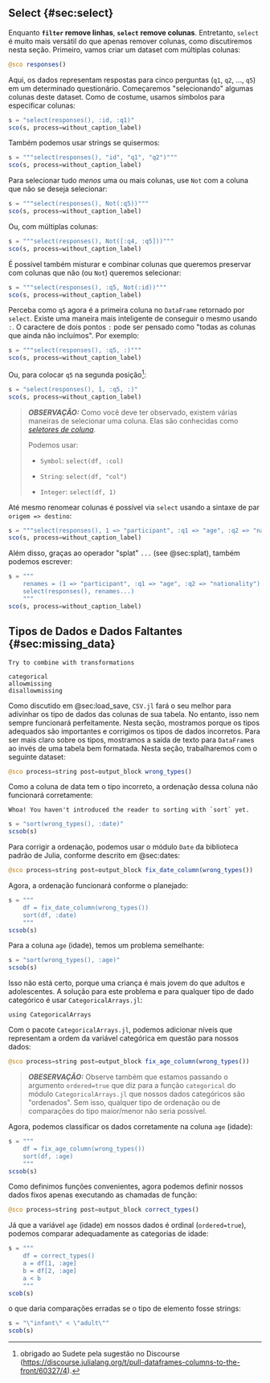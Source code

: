 ## Select {#sec:select}

Enquanto **`filter` remove linhas**, **`select` remove colunas**.
Entretanto, `select` é muito mais versátil do que apenas remover colunas, como discutiremos nesta seção.
Primeiro, vamos criar um dataset com múltiplas colunas:

```jl
@sco responses()
```

Aqui, os dados representam respostas para cinco perguntas (`q1`, `q2`, ..., `q5`) em um determinado questionário.
Começaremos "selecionando" algumas colunas deste dataset.
Como de costume, usamos símbolos para especificar colunas:

```jl
s = "select(responses(), :id, :q1)"
sco(s, process=without_caption_label)
```

Também podemos usar strings se quisermos:

```jl
s = """select(responses(), "id", "q1", "q2")"""
sco(s, process=without_caption_label)
```

Para selecionar tudo _menos_ uma ou mais colunas, use `Not` com a coluna que não se deseja selecionar:

```jl
s = """select(responses(), Not(:q5))"""
sco(s, process=without_caption_label)
```

Ou, com múltiplas colunas:

```jl
s = """select(responses(), Not([:q4, :q5]))"""
sco(s, process=without_caption_label)
```

É possível também misturar e combinar colunas que queremos preservar com colunas que não (ou `Not`) queremos selecionar:

```jl
s = """select(responses(), :q5, Not(:id))"""
sco(s, process=without_caption_label)
```

Perceba como `q5` agora é a primeira coluna no `DataFrame` retornado por `select`.
Existe uma maneira mais inteligente de conseguir o mesmo usando `:`.
O caractere de dois pontos `:` pode ser pensado como "todas as colunas que ainda não incluímos".
Por exemplo:

```jl
s = """select(responses(), :q5, :)"""
sco(s, process=without_caption_label)
```

Ou, para colocar `q5` na segunda posição[^sudete]:

[^sudete]: obrigado ao Sudete pela sugestão no Discourse (<https://discourse.julialang.org/t/pull-dataframes-columns-to-the-front/60327/4>).

```jl
s = "select(responses(), 1, :q5, :)"
sco(s, process=without_caption_label)
```

> **_OBSERVAÇÃO:_**
> Como você deve ter observado, existem várias maneiras de selecionar uma coluna.
> Elas são conhecidas como [_seletores de coluna_](https://bkamins.github.io/julialang/2021/02/06/colsel.html).
>
> Podemos usar:
>
> * `Symbol`: `select(df, :col)`
>
> * `String`: `select(df, "col")`
>
> * `Integer`: `select(df, 1)`

Até mesmo renomear colunas é possível via `select` usando a sintaxe de par `origem => destino`:

```jl
s = """select(responses(), 1 => "participant", :q1 => "age", :q2 => "nationality")"""
sco(s, process=without_caption_label)
```

Além disso, graças ao operador "splat" `...` (see @sec:splat), também podemos escrever:

```jl
s = """
    renames = (1 => "participant", :q1 => "age", :q2 => "nationality")
    select(responses(), renames...)
    """
sco(s, process=without_caption_label)
```

## Tipos de Dados e Dados Faltantes {#sec:missing_data}

```{=comment}
Try to combine with transformations

categorical
allowmissing
disallowmissing
```

Como discutido em @sec:load_save, `CSV.jl` fará o seu melhor para adivinhar os tipo de dados das colunas de sua tabela.
No entanto, isso nem sempre funcionará perfeitamente.
Nesta seção, mostramos porque os tipos adequados são importantes e corrigimos os tipos de dados incorretos.
Para ser mais claro sobre os tipos, mostramos a saída de texto para `DataFrame`s ao invés de uma tabela bem formatada.
Nesta seção, trabalharemos com o seguinte dataset:

```jl
@sco process=string post=output_block wrong_types()
```

Como a coluna de data tem o tipo incorreto, a ordenação dessa coluna não funcionará corretamente:

```{=comment}
Whoa! You haven't introduced the reader to sorting with `sort` yet.
```

```jl
s = "sort(wrong_types(), :date)"
scsob(s)
```

Para corrigir a ordenação, podemos usar o módulo `Date` da biblioteca padrão de Julia, conforme descrito em @sec:dates:

```jl
@sco process=string post=output_block fix_date_column(wrong_types())
```

Agora, a ordenação funcionará conforme o planejado:

```jl
s = """
    df = fix_date_column(wrong_types())
    sort(df, :date)
    """
scsob(s)
```

Para a coluna `age` (idade), temos um problema semelhante:

```jl
s = "sort(wrong_types(), :age)"
scsob(s)
```

Isso não está certo, porque uma criança é mais jovem do que adultos e adolescentes.
A solução para este problema e para qualquer tipo de dado categórico é usar `CategoricalArrays.jl`:

```
using CategoricalArrays
```

Com o pacote `CategoricalArrays.jl`, podemos adicionar níveis que representam a ordem da variável categórica em questão para nossos dados:

```jl
@sco process=string post=output_block fix_age_column(wrong_types())
```

> **_OBESERVAÇÃO:_**
> Observe também que estamos passando o argumento `ordered=true` que diz para a função `categorical` do módulo `CategoricalArrays.jl` que nossos dados categóricos são "ordenados".
> Sem isso, qualquer tipo de ordenação ou de comparações do tipo maior/menor não seria possível.

Agora, podemos classificar os dados corretamente na coluna `age` (idade):

```jl
s = """
    df = fix_age_column(wrong_types())
    sort(df, :age)
    """
scsob(s)
```

Como definimos funções convenientes, agora podemos definir nossos dados fixos apenas executando as chamadas de função:

```jl
@sco process=string post=output_block correct_types()
```

Já que a variável `age` (idade) em nossos dados é ordinal (`ordered=true`), podemos comparar adequadamente as categorias de idade:

```jl
s = """
    df = correct_types()
    a = df[1, :age]
    b = df[2, :age]
    a < b
    """
scob(s)
```

o que daria comparações erradas se o tipo de elemento fosse strings:

```jl
s = "\"infant\" < \"adult\""
scob(s)
```
